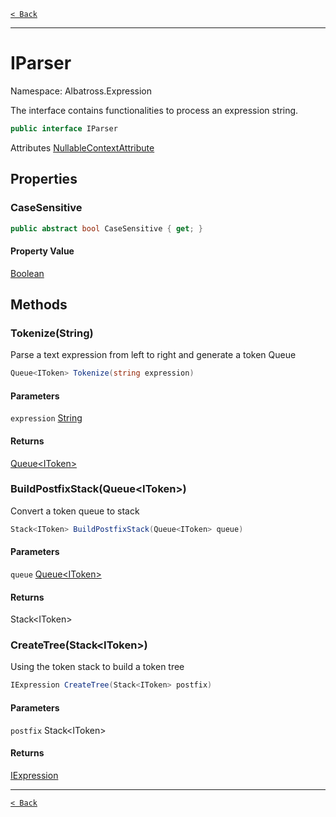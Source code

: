 [`< Back`](../../)

---

# IParser

Namespace: Albatross.Expression

The interface contains functionalities to process an expression string.

```csharp
public interface IParser
```

Attributes [NullableContextAttribute](https://docs.microsoft.com/en-us/dotnet/api/system.runtime.compilerservices.nullablecontextattribute)

## Properties

### **CaseSensitive**

```csharp
public abstract bool CaseSensitive { get; }
```

#### Property Value

[Boolean](https://docs.microsoft.com/en-us/dotnet/api/system.boolean)<br>

## Methods

### **Tokenize(String)**

Parse a text expression from left to right and generate a token Queue

```csharp
Queue<IToken> Tokenize(string expression)
```

#### Parameters

`expression` [String](https://docs.microsoft.com/en-us/dotnet/api/system.string)<br>

#### Returns

[Queue&lt;IToken&gt;](https://docs.microsoft.com/en-us/dotnet/api/system.collections.generic.queue-1)<br>

### **BuildPostfixStack(Queue&lt;IToken&gt;)**

Convert a token queue to stack

```csharp
Stack<IToken> BuildPostfixStack(Queue<IToken> queue)
```

#### Parameters

`queue` [Queue&lt;IToken&gt;](https://docs.microsoft.com/en-us/dotnet/api/system.collections.generic.queue-1)<br>

#### Returns

Stack&lt;IToken&gt;<br>

### **CreateTree(Stack&lt;IToken&gt;)**

Using the token stack to build a token tree

```csharp
IExpression CreateTree(Stack<IToken> postfix)
```

#### Parameters

`postfix` Stack&lt;IToken&gt;<br>

#### Returns

[IExpression](./albatross/expression/nodes/iexpression)<br>

---

[`< Back`](../../)
